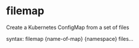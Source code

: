 # filemap
Create a Kubernetes ConfigMap from a set of files


syntax: filemap {name-of-map} {namespace} files...